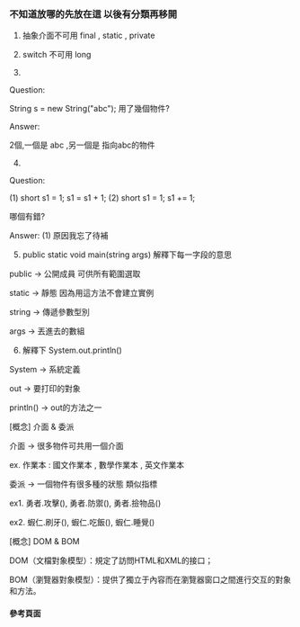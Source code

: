 ### 不知道放哪的先放在這 以後有分類再移開 ###

1. 抽象介面不可用 final , static , private

2. switch 不可用 long

3. 
Question:

String s = new String("abc");
用了幾個物件?

Answer:

2個,一個是 abc ,另一個是 指向abc的物件

4. 
Question:

(1) short s1 = 1; s1 = s1 + 1;
(2) short s1 = 1; s1 += 1;

哪個有錯?

Answer:
(1) 原因我忘了待補

5. public static void main(string args) 解釋下每一字段的意思

public -> 
公開成員 可供所有範圍選取

static -> 
靜態 因為用這方法不會建立實例

string -> 
傳遞參數型別

args -> 
丟進去的數組

6. 解釋下 System.out.println()

System -> 
系統定義

out -> 
要打印的對象

println() ->
out的方法之一

[概念] 介面 & 委派

介面 -> 很多物件可共用一個介面 

ex. 作業本 : 國文作業本 , 數學作業本 , 英文作業本

委派 -> 一個物件有很多種的狀態 類似指標

ex1. 勇者.攻擊(), 勇者.防禦(), 勇者.撿物品()

ex2. 蝦仁.刷牙(), 蝦仁.吃飯(), 蝦仁.睡覺()

[概念] DOM & BOM

DOM（文檔對象模型）：規定了訪問HTML和XML的接口；

BOM（瀏覽器對象模型）：提供了獨立于內容而在瀏覽器窗口之間進行交互的對象和方法。

#### 參考頁面 ####

